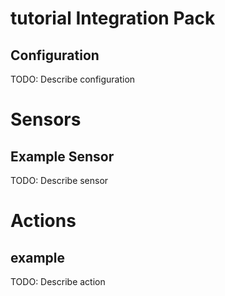 # tutorial Integration Pack

## Configuration
TODO: Describe configuration


# Sensors

## Example Sensor
TODO: Describe sensor


# Actions

## example
TODO: Describe action
